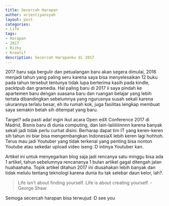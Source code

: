 ```yaml
---
title: Secercah Harapan
author: ariestiyansyah
layout: post
categories:
- Life
tags:
- Harapan
- 2017
- Rizky
- Kreatif
description: Secercah Harapanku di 2017
---
```


2017 baru saja bergulir dan petualangan baru akan segera dimulai, 2016 menjadi tahun yang paling seru karena saya bisa menyelesaikan 12 buku pada tahun tersebut tentunya tidak lupa berterima kasih pada kindle, packtpub dan gramedia. Hal paling baru di 2017 ii saya pindah ke apartemen baru dengan suasana baru dan ruangan belajar yang lebih tertata dibandingkan sebelumnya yang ngurusnya susah sekali karena ukurannya terlalu besar, eh itu rumah kok, juga fasilitas lengkap membuat saya semakin betah sih ditempat yang baru.

Target? ada pasti ada! ingin ikut acara Open edX Conference 2017 di Madrid, Bisnis baru di dunia computing, dan lain-laiiiiiiinnnn karena banyak sekali jadi tidak perlu curhat disini. Berharap dapat tim IT yang keren-keren sih tahun ini biar bisa mengembangkan IndonesiaX lebih keren lagi hohhoh. Terus mau jadi Youtuber yang tidak terkenal yang penting bisa nonton Youtube atau sekedar upload video iseng :D intinya Youtuber kan.

Artikel ini untuk menyegarkan blog saja jadi rencanya satu minggu bisa ada 1 artikel, tahun sebelumnya rencananya 1 bulan artikel gagal ditengah jalan huahaahaha. Topik artikel ditahun 2017 ini diusahakan lebih banyak dan tidak melulu tentang teknologi karena dunia itu tak selebar daun kelor, lah?. 

> Life isn't about finding yourself. Life is about creating yourself. - George Shaw

Semoga secercah harapan bisa terwujud :D see you